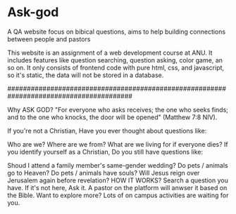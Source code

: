 # Ask-god

A QA website focus on bibical questions, aims to help building connections between people and pastors

This website is an assignment of a web development course at ANU.
It includes features like question searching, question asking, color game, an so on.
It only consists of frontend code with pure html, css, and javascript, so it's static, the data will not be stored in a database.

########################################################################################

Why ASK GOD?
"For everyone who asks receives; the one who seeks finds; and to the one who knocks, the door will be opened" (Matthew 7:8 NIV).

If you're not a Christian, Have you ever thought about questions like:

Who are we?
Where are we from?
What are we living for if everyone dies?
If you identify yourself as a Christian, Do you still have questions like:

Shoud I attend a family member's same-gender wedding?
Do pets / animals go to Heaven? Do pets / animals have souls?
Will Jesus reign over Jerusalem again before revelation?
HOW IT WORKS?
Search a question you have.
If it's not here, Ask it.
A pastor on the platform will anwser it based on the Bible.
Want to explore more? Lots of on campus activities are waiting for you.

